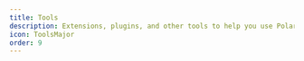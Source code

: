 ```yaml
---
title: Tools
description: Extensions, plugins, and other tools to help you use Polaris to build Admin experiences.
icon: ToolsMajor
order: 9
---
```

